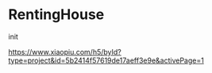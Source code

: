 # RentingHouse
init

https://www.xiaopiu.com/h5/byId?type=project&id=5b2414f57619de17aeff3e9e&activePage=1
